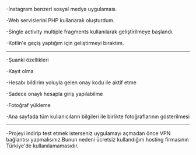 -İnstagram benzeri sosyal medya uygulaması.

-Web servislerini PHP kullanarak oluşturdum.

-Single activity multiple fragments kullanılarak geliştirilmeye başlandı.

-Kotlin'e geçiş yaptığım için geliştirmeyi bıraktım.

----------------

-Şuanki özellikleri

-Kayıt olma

-Hesabı bildirim yoluyla gelen onay kodu ile aktif etme

-Sadece onaylı hesapla giriş yapılabilme

-Fotoğraf yükleme

-Ana sayfada tüm kullanıcıların bilgileri ile birlikte fotoğraflarının gösterilmesi

------------------
-Projeyi indirip test etmek isterseniz uygulamayı açmadan önce VPN bağlantısı yapmalısınız.Bunun nedeni ücretsiz kullandığım hosting firmasının Türkiye'de kullanılamamasıdır.
